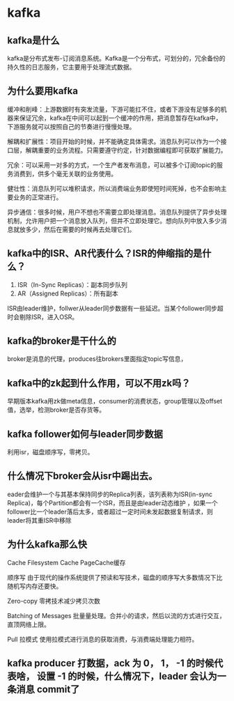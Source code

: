 # kafka

## kafka是什么
kafka是分布式发布-订阅消息系统。Kafka是一个分布式，可划分的，冗余备份的持久性的日志服务，它主要用于处理流式数据。


## 为什么要用kafka
缓冲和削峰：上游数据时有突发流量，下游可能扛不住，或者下游没有足够多的机器来保证冗余，kafka在中间可以起到一个缓冲的作用，把消息暂存在kafka中，下游服务就可以按照自己的节奏进行慢慢处理。

解耦和扩展性：项目开始的时候，并不能确定具体需求。消息队列可以作为一个接口层，解耦重要的业务流程。只需要遵守约定，针对数据编程即可获取扩展能力。

冗余：可以采用一对多的方式，一个生产者发布消息，可以被多个订阅topic的服务消费到，供多个毫无关联的业务使用。

健壮性：消息队列可以堆积请求，所以消费端业务即使短时间死掉，也不会影响主要业务的正常进行。

异步通信：很多时候，用户不想也不需要立即处理消息。消息队列提供了异步处理机制，允许用户把一个消息放入队列，但并不立即处理它。想向队列中放入多少消息就放多少，然后在需要的时候再去处理它们。


## kafka中的ISR、AR代表什么？ISR的伸缩指的是什么？

1. ISR（In-Sync Replicas）：副本同步队列
2. AR（Assigned Replicas）：所有副本

ISR由leader维护，follwer从leader同步数据有一些延迟。当某个follower同步超时会剔除ISR，进入OSR。


## kafka的broker是干什么的
broker是消息的代理，produces往brokers里面指定topic写信息，


## kafka中的zk起到什么作用，可以不用zk吗？
早期版本kafka用zk做meta信息，consumer的消费状态，group管理以及offset值，选举，检测broker是否存货等。

## kafka follower如何与leader同步数据
利用isr，磁盘顺序写，零拷贝。


## 什么情况下broker会从isr中踢出去。
eader会维护一个与其基本保持同步的Replica列表，该列表称为ISR(in-sync Replica)，每个Partition都会有一个ISR，而且是由leader动态维护 ，如果一个follower比一个leader落后太多，或者超过一定时间未发起数据复制请求，则leader将其重ISR中移除 


## 为什么kafka那么快
Cache Filesystem Cache PageCache缓存

顺序写 由于现代的操作系统提供了预读和写技术，磁盘的顺序写大多数情况下比随机写内存还要快。

Zero-copy 零拷技术减少拷贝次数

Batching of Messages 批量量处理。合并小的请求，然后以流的方式进行交互，直顶网络上限。

Pull 拉模式 使用拉模式进行消息的获取消费，与消费端处理能力相符。

## kafka producer 打数据，ack  为 0， 1， -1 的时候代表啥， 设置 -1 的时候，什么情况下，leader 会认为一条消息 commit了
